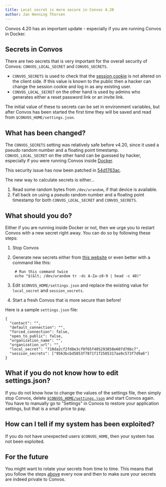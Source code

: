 ```yaml
---
title: Local secret is more secure in Convos 4.20
author: Jan Henning Thorsen
---
```


Convos 4.20 has an important update - especially if you are running Convos in
Docker.

## Secrets in Convos

There are two secrets that is very important for the overall security of
Convos: `CONVOS_LOCAL_SECRET` and `CONVOS_SECRETS`.

* `CONVOS_SECRETS` is used to check that the [session cookie](/doc/Mojolicious/Sessions)
  is not altered on the client side. If this value is known to the public then a
  hacker can change the session cookie and log in as any existing user.
* `CONVOS_LOCAL_SECRET` on the other hand is used by admins who generates either
  a reset password link or an invite link.

The initial value of these to secrets can be set in environment variables, but
after Convos has been started the first time they will be saved and read from
`$CONVOS_HOME/settings.json`.

## What has been changed?

The `CONVOS_SECRETS` setting was relatively safe before v4.20, since it used a
pseudo random number and a floating point timestamp. `CONVOS_LOCAL_SECRET` on
the other hand can be guessed by hacker, especially if you were running Convos
inside [Docker](https://www.docker.com/).

This security issue has now been patched in
[54d1763ac](https://github.com/Nordaaker/convos/commit/54d1763ac65c05aad27ad454b4e5a62ba8352d39#diff-ea66a76f841b0b3c8843d07100b36304R134-R144).

The new way to calculate secrets is either...

1. Read some random bytes from `/dev/urandom`, if that device is available.
2. Fall back on using a pseudo random number and a floating point timestamp
   for both `CONVOS_LOCAL_SECRET` and `CONVOS_SECRETS`.

## What should you do?

Either if you are running inside Docker or not, then we urge you to restart
Convos with a new secret right away. You can do so by following these steps:

1. Stop Convos
2. Generate new secrets either from
   [this website](https://onlinehashtools.com/generate-random-sha1-hash)
   or even better with a command like this:

        # Run this command twice
        echo "$(&lt; /dev/urandom tr -dc A-Za-z0-9 | head -c 40)"

4. Edit `$CONVOS_HOME/settings.json` and replace the existing value for
   `local_secret` and `session_secrets`.
5. Start a fresh Convos that is more secure than before!

Here is a sample `settings.json` file:

    {
      "contact": "",
      "default_connection": "",
      "forced_connection": false,
      "open_to_public": false,
      "organization_name": "",
      "organization_url": "",
      "local_secret": "710da2cf2fd8e3cf0f65f405293858e607d70bc7",
      "session_secrets": ["9563bcbd5853f7871f1f2585317aa9c573f7d9a6"]
    }

## What if you do not know how to edit settings.json?

If you do not know how to change the values of the settings file, then simply
stop Convos, delete
[`$CONVOS_HOME/settings.json`](/doc/faq#where-does-convos-store-logs-settings-and-uploaded-files)
and start Convos again. You have to manually go to "Settings" in Convos to
restore your application settings, but that is a small price to pay.

## How can I tell if my system has been exploited?

If you do not have unexpected users `$CONVOS_HOME`, then your system has not
been exploited.

## For the future

You might want to rotate your secrets from time to time. This means that you
follow the steps [above](#what-should-you-do) every now and then to make sure
your secrets are indeed private to Convos.
